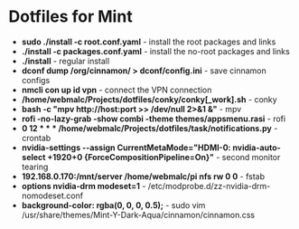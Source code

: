 Dotfiles for Mint
=================

* **sudo ./install -c root.conf.yaml** - install the root packages and links
* **./install -c packages.conf.yaml** - install the no-root packages and links
* **./install** - regular install
* **dconf dump /org/cinnamon/ > dconf/config.ini** - save cinnamon configs
* **nmcli con up id vpn** - connect the VPN connection
* **/home/webmalc/Projects/dotfiles/conky/conky[_work].sh** - conky
* **bash -c "mpv http://host:port >> /dev/null 2>&1 &"** - mpv
* **rofi -no-lazy-grab -show combi -theme themes/appsmenu.rasi** - rofi
* **0 12 * * * /home/webmalc/Projects/dotfiles/task/notifications.py** - crontab
* **nvidia-settings --assign CurrentMetaMode="HDMI-0: nvidia-auto-select +1920+0 {ForceCompositionPipeline=On}"** - second monitor tearing
* **192.168.0.170:/mnt/server   /home/webmalc/pi   nfs    rw  0  0** - fstab
* **options nvidia-drm modeset=1** - /etc/modprobe.d/zz-nvidia-drm-nomodeset.conf
* **background-color: rgba(0, 0, 0, 0.5);** - sudo vim /usr/share/themes/Mint-Y-Dark-Aqua/cinnamon/cinnamon.css

